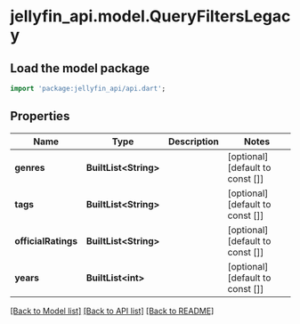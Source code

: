 # jellyfin_api.model.QueryFiltersLegacy

## Load the model package
```dart
import 'package:jellyfin_api/api.dart';
```

## Properties
Name | Type | Description | Notes
------------ | ------------- | ------------- | -------------
**genres** | **BuiltList&lt;String&gt;** |  | [optional] [default to const []]
**tags** | **BuiltList&lt;String&gt;** |  | [optional] [default to const []]
**officialRatings** | **BuiltList&lt;String&gt;** |  | [optional] [default to const []]
**years** | **BuiltList&lt;int&gt;** |  | [optional] [default to const []]

[[Back to Model list]](../README.md#documentation-for-models) [[Back to API list]](../README.md#documentation-for-api-endpoints) [[Back to README]](../README.md)


